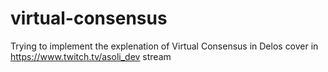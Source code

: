 # virtual-consensus
Trying to implement the explenation of Virtual Consensus in Delos cover in https://www.twitch.tv/asoli_dev stream
